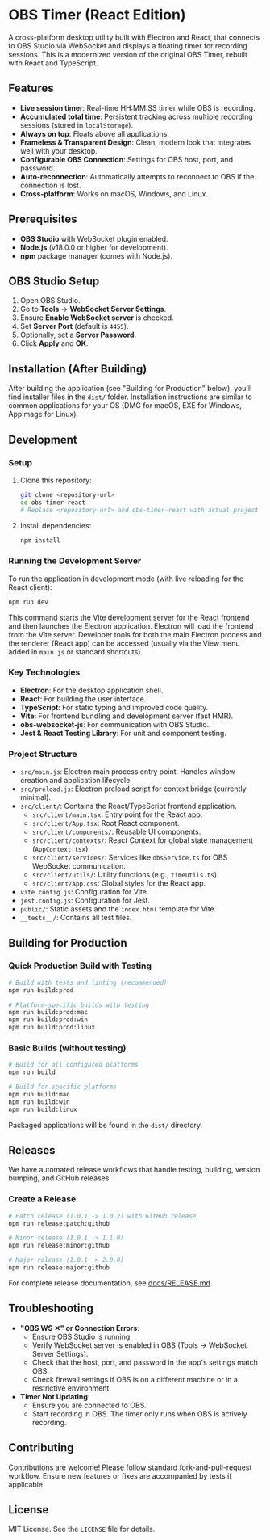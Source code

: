 # OBS Timer (React Edition)

A cross-platform desktop utility built with Electron and React, that connects to OBS Studio via WebSocket and displays a floating timer for recording sessions. This is a modernized version of the original OBS Timer, rebuilt with React and TypeScript.

## Features

- **Live session timer**: Real-time HH:MM:SS timer while OBS is recording.
- **Accumulated total time**: Persistent tracking across multiple recording sessions (stored in `localStorage`).
- **Always on top**: Floats above all applications.
- **Frameless & Transparent Design**: Clean, modern look that integrates well with your desktop.
- **Configurable OBS Connection**: Settings for OBS host, port, and password.
- **Auto-reconnection**: Automatically attempts to reconnect to OBS if the connection is lost.
- **Cross-platform**: Works on macOS, Windows, and Linux.

## Prerequisites

- **OBS Studio** with WebSocket plugin enabled.
- **Node.js** (v18.0.0 or higher for development).
- **npm** package manager (comes with Node.js).

## OBS Studio Setup

1.  Open OBS Studio.
2.  Go to **Tools** → **WebSocket Server Settings**.
3.  Ensure **Enable WebSocket server** is checked.
4.  Set **Server Port** (default is `4455`).
5.  Optionally, set a **Server Password**.
6.  Click **Apply** and **OK**.

## Installation (After Building)

After building the application (see "Building for Production" below), you'll find installer files in the `dist/` folder. Installation instructions are similar to common applications for your OS (DMG for macOS, EXE for Windows, AppImage for Linux).

## Development

### Setup

1.  Clone this repository:
    ```bash
    git clone <repository-url>
    cd obs-timer-react
    # Replace <repository-url> and obs-timer-react with actual project details if known, otherwise leave generic
    ```
2.  Install dependencies:
    ```bash
    npm install
    ```

### Running the Development Server

To run the application in development mode (with live reloading for the React client):

```bash
npm run dev
```

This command starts the Vite development server for the React frontend and then launches the Electron application. Electron will load the frontend from the Vite server. Developer tools for both the main Electron process and the renderer (React app) can be accessed (usually via the View menu added in `main.js` or standard shortcuts).

### Key Technologies

-   **Electron**: For the desktop application shell.
-   **React**: For building the user interface.
-   **TypeScript**: For static typing and improved code quality.
-   **Vite**: For frontend bundling and development server (fast HMR).
-   **obs-websocket-js**: For communication with OBS Studio.
-   **Jest & React Testing Library**: For unit and component testing.

### Project Structure

-   `src/main.js`: Electron main process entry point. Handles window creation and application lifecycle.
-   `src/preload.js`: Electron preload script for context bridge (currently minimal).
-   `src/client/`: Contains the React/TypeScript frontend application.
    -   `src/client/main.tsx`: Entry point for the React app.
    -   `src/client/App.tsx`: Root React component.
    -   `src/client/components/`: Reusable UI components.
    -   `src/client/contexts/`: React Context for global state management (`AppContext.tsx`).
    -   `src/client/services/`: Services like `obsService.ts` for OBS WebSocket communication.
    -   `src/client/utils/`: Utility functions (e.g., `timeUtils.ts`).
    -   `src/client/App.css`: Global styles for the React app.
-   `vite.config.js`: Configuration for Vite.
-   `jest.config.js`: Configuration for Jest.
-   `public/`: Static assets and the `index.html` template for Vite.
-   `__tests__/`: Contains all test files.

## Building for Production

### Quick Production Build with Testing
```bash
# Build with tests and linting (recommended)
npm run build:prod

# Platform-specific builds with testing
npm run build:prod:mac
npm run build:prod:win  
npm run build:prod:linux
```

### Basic Builds (without testing)
```bash
# Build for all configured platforms
npm run build

# Build for specific platforms
npm run build:mac
npm run build:win
npm run build:linux
```

Packaged applications will be found in the `dist/` directory.

## Releases

We have automated release workflows that handle testing, building, version bumping, and GitHub releases.

### Create a Release
```bash
# Patch release (1.0.1 -> 1.0.2) with GitHub release
npm run release:patch:github

# Minor release (1.0.1 -> 1.1.0) 
npm run release:minor:github

# Major release (1.0.1 -> 2.0.0)
npm run release:major:github
```

For complete release documentation, see [docs/RELEASE.md](docs/RELEASE.md).

## Troubleshooting

-   **"OBS WS ✕" or Connection Errors**:
    *   Ensure OBS Studio is running.
    *   Verify WebSocket server is enabled in OBS (Tools → WebSocket Server Settings).
    *   Check that the host, port, and password in the app's settings match OBS.
    *   Check firewall settings if OBS is on a different machine or in a restrictive environment.
-   **Timer Not Updating**:
    *   Ensure you are connected to OBS.
    *   Start recording in OBS. The timer only runs when OBS is actively recording.

## Contributing

Contributions are welcome! Please follow standard fork-and-pull-request workflow. Ensure new features or fixes are accompanied by tests if applicable.

## License

MIT License. See the `LICENSE` file for details.

